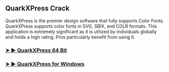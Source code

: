 ## QuarkXPress Crack

QuarkXPress is the premier design software that fully supports Color Fonts. QuarkXPress supports color fonts in SVG, SBIX, and COLR formats. This application is extremely significant as it is utilized by individuals globally and holds a high rating. Pros particularly benefit from using it.

### [➤ ► QuarkXPress 64 Bit](https://softstech.click/dl/)

### [➤ ► QuarkXPress for Windows](https://softstech.click/dl/)
